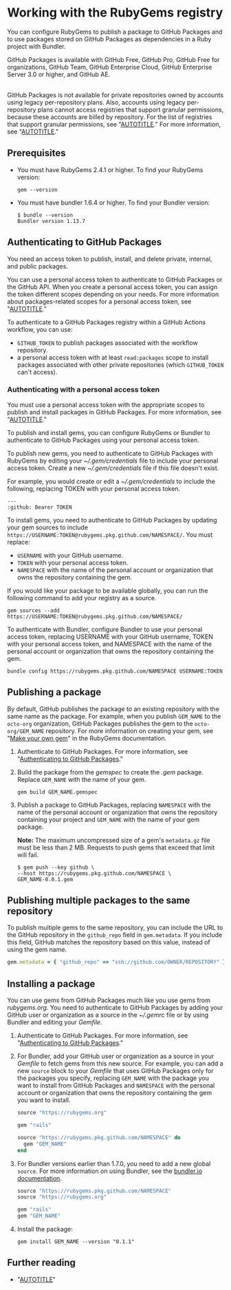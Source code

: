 # Working with the RubyGems registry

You can configure RubyGems to publish a package to GitHub Packages and to use packages stored on GitHub Packages as dependencies in a Ruby project with Bundler.

GitHub Packages is available with GitHub Free, GitHub Pro, GitHub Free for organizations, GitHub Team, GitHub Enterprise Cloud, GitHub Enterprise Server 3.0 or higher, and GitHub AE.

<br>GitHub Packages is not available for private repositories owned by accounts using legacy per-repository plans. Also, accounts using legacy per-repository plans cannot access registries that support granular permissions, because these accounts are billed by repository. For the list of registries that support granular permissions, see "[AUTOTITLE](/packages/learn-github-packages/about-permissions-for-github-packages#granular-permissions-for-userorganization-scoped-packages)." For more information, see "[AUTOTITLE](/get-started/learning-about-github/githubs-plans)."

<!-- 2148AF7B-5FF8-4B28-A808-D692FEE2225A -->

## Prerequisites

- You must have RubyGems 2.4.1 or higher. To find your RubyGems version:

  ```shell
  gem --version
  ```

- You must have bundler 1.6.4 or higher. To find your Bundler version:

  ```shell
  $ bundle --version
  Bundler version 1.13.7
  ```

## Authenticating to GitHub Packages

You need an access token to publish, install, and delete private, internal, and public packages.

You can use a personal access token to authenticate to GitHub Packages or the GitHub API. When you create a personal access token, you can assign the token different scopes depending on your needs. For more information about packages-related scopes for a personal access token, see "[AUTOTITLE](/packages/learn-github-packages/about-permissions-for-github-packages#about-scopes-and-permissions-for-package-registries)."

To authenticate to a GitHub Packages registry within a GitHub Actions workflow, you can use:
- `GITHUB_TOKEN` to publish packages associated with the workflow repository.
- a personal access token with at least `read:packages` scope to install packages associated with other private repositories (which `GITHUB_TOKEN` can't access).

### Authenticating with a personal access token

You must use a personal access token with the appropriate scopes to publish and install packages in GitHub Packages. For more information, see "[AUTOTITLE](/packages/learn-github-packages/introduction-to-github-packages#authenticating-to-github-packages)."

To publish and install gems, you can configure RubyGems or Bundler to authenticate to GitHub Packages using your personal access token.

To publish new gems, you need to authenticate to GitHub Packages with RubyGems by editing your _~/.gem/credentials_ file to include your personal access token. Create a new _~/.gem/credentials_ file if this file doesn't exist.

For example, you would create or edit a _~/.gem/credentials_ to include the following, replacing TOKEN with your personal access token.

```shell
---
:github: Bearer TOKEN
```

To install gems, you need to authenticate to GitHub Packages by updating your gem sources to include `https://USERNAME:TOKEN@rubygems.pkg.github.com/NAMESPACE/`. You must replace:
- `USERNAME` with your GitHub username.
- `TOKEN` with your personal access token.
- `NAMESPACE` with the name of the personal account or organization that owns the repository containing the gem.

If you would like your package to be available globally, you can run the following command to add your registry as a source.

```shell
gem sources --add https://USERNAME:TOKEN@rubygems.pkg.github.com/NAMESPACE/
```

To authenticate with Bundler, configure Bundler to use your personal access token, replacing USERNAME with your GitHub username, TOKEN with your personal access token, and NAMESPACE with the name of the personal account or organization that owns the repository containing the gem.

```shell
bundle config https://rubygems.pkg.github.com/NAMESPACE USERNAME:TOKEN
```

## Publishing a package

By default, GitHub publishes the package to an existing repository with the same name as the package. For example, when you publish `GEM_NAME` to the `octo-org` organization, GitHub Packages publishes the gem to the `octo-org/GEM_NAME` repository. For more information on creating your gem, see "[Make your own gem](http://guides.rubygems.org/make-your-own-gem/)" in the RubyGems documentation.

1. Authenticate to GitHub Packages. For more information, see "[Authenticating to GitHub Packages](#authenticating-to-github-packages)."

1. Build the package from the _gemspec_ to create the _.gem_ package. Replace `GEM_NAME` with the name of your gem.

   ```shell
   gem build GEM_NAME.gemspec
   ```

1. Publish a package to GitHub Packages, replacing `NAMESPACE` with the name of the personal account or organization that owns the repository containing your project and `GEM_NAME` with the name of your gem package.

   <div class="ghd-spotlight ghd-spotlight-note border rounded-1 my-3 p-3 f5 color-border-accent-emphasis color-bg-accent">

   **Note:** The maximum uncompressed size of a gem's `metadata.gz` file must be less than 2 MB. Requests to push gems that exceed that limit will fail.

   </div>

   ```shell
   $ gem push --key github \
   --host https://rubygems.pkg.github.com/NAMESPACE \
   GEM_NAME-0.0.1.gem
   ```

## Publishing multiple packages to the same repository

To publish multiple gems to the same repository, you can include the URL to the GitHub repository in the `github_repo` field in `gem.metadata`. If you include this field, GitHub matches the repository based on this value, instead of using the gem name.

```ruby
gem.metadata = { "github_repo" => "ssh://github.com/OWNER/REPOSITORY" }
```

## Installing a package

You can use gems from GitHub Packages much like you use gems from _rubygems.org_. You need to authenticate to GitHub Packages by adding your GitHub user or organization as a source in the _~/.gemrc_ file or by using Bundler and editing your _Gemfile_.

1. Authenticate to GitHub Packages. For more information, see "[Authenticating to GitHub Packages](#authenticating-to-github-packages)."
1. For Bundler, add your GitHub user or organization as a source in your _Gemfile_ to fetch gems from this new source. For example, you can add a new `source` block to your _Gemfile_ that uses GitHub Packages only for the packages you specify, replacing `GEM_NAME` with the package you want to install from GitHub Packages and `NAMESPACE` with the personal account or organization that owns the repository containing the gem you want to install.

   ```ruby
   source "https://rubygems.org"

   gem "rails"

   source "https://rubygems.pkg.github.com/NAMESPACE" do
     gem "GEM_NAME"
   end
   ```

1. For Bundler versions earlier than 1.7.0, you need to add a new global `source`. For more information on using Bundler, see the [bundler.io documentation](https://bundler.io/gemfile.html).

   ```ruby
   source "https://rubygems.pkg.github.com/NAMESPACE"
   source "https://rubygems.org"

   gem "rails"
   gem "GEM_NAME"
   ```

1. Install the package:

   ```shell
   gem install GEM_NAME --version "0.1.1"
   ```

## Further reading

- "[AUTOTITLE](/packages/learn-github-packages/deleting-and-restoring-a-package)"
